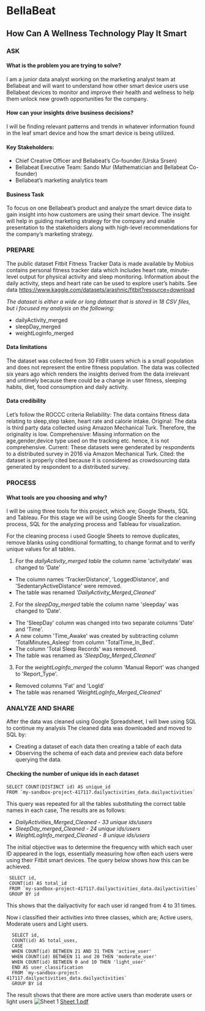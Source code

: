 # BellaBeat
## How Can A Wellness Technology Play It Smart

### ASK
#### What is the problem you are trying to solve? 
I am a junior data analyst working on the marketing analyst team at Bellabeat and will want to understand how other smart device users use Bellabeat devices to monitor and improve 
 their health and wellness to help them unlock new growth opportunities for the  company.

#### How can your insights drive business decisions?
I will be finding relevant patterns and trends in whatever information found in the leaf smart device and how the smart device is being utilized.

#### Key Stakeholders:
+ Chief Creative Officer and Bellabeat’s Co-founder.(Urska Srsen)
+ Bellabeat Executive Team: Sando Mur (Mathematician and Bellabeat Co-founder)
+ Bellabeat’s marketing analytics team

#### Business Task
To focus on one Bellabeat’s product and analyze the smart device data  to gain insight into how customers are using their smart device. The insight will help in guiding marketing strategy for the company and enable presentation to the stakeholders along with high-level recommendations for the company’s marketing strategy.

### PREPARE
The public dataset  Fitbit Fitness Tracker Data is made available by Mobius contains personal fitness tracker data which includes heart rate, minute-level output for physical activity and sleep monitoring. Information about the daily activity, steps and heart rate can be used to explore user’s habits. 
See data https://www.kaggle.com/datasets/arashnic/fitbit?resource=download 

*The dataset is either a wide or long dataset that is stored in 18 CSV files, but i focused my analysis on the following:*
+ dailyActivity_merged
+ sleepDay_merged
+ weightLoginfo_merged

#### Data limitations
The dataset was collected from 30 FitBit users which is a small population and does not represent the entire fitness population. The data was collected six years ago which renders the insights derived from the data irrelevant and untimely because there could be a change in user fitness, sleeping habits, diet, food consumption and daily activity.

#### Data credibility
Let’s follow the ROCCC criteria
Reliability: The data contains fitness data relating to sleep,step taken, heart rate and calorie intake.
Original: The data is third party data collected using Amazon Mechanical Turk. Therefore, the originality is low.
Comprehensive: Missing information on the age,gender,device type used on the tracking etc. hence, it is not comprehensive.
Current: These datasets were genderated by respondents to a distributed survey in 2016 via Amazon Mechanical Turk.
Cited: the dataset is properly cited because it is considered as crowdsourcing data generated by respondent to a distributed survey.

### PROCESS
#### What tools are you choosing and why?
I will be using three tools for this project, which are; Google Sheets, SQL and Tableau. For this stage we will be using Google Sheets for the cleaning process, SQL for the analyzing process and Tableau for visualization.

For the cleaning process i used Google Sheets to remove duplicates, remove blanks using conditional formatting, to change format and to verify unique values for all tables.
1.  For the *dailyActivity_merged table* the column name 'activitydate' was changed to 'Date'
   + The coiumn names 'TrackerDistance', 'LoggedDistance', and 'SedentaryActiveDistance' were removed.
   + The table was renamed *'DailyActivity_Merged_Cleaned'*

2.  For the *sleepDay_merged* table the column name 'sleepday' was changed to 'Date'.
   + The 'SleepDay' column was changed into two separate columns 'Date' and 'Time'.
   + A new column 'Time_Awake' was created by subtracting column 'TotalMinutes_Asleep' from column 'TotalTime_In_Bed'.
   + The column 'Total Sleep Records' was removed.
   + The table was renamed as *'SleepDay_Merged_Cleaned'*

3.  For the *weightLoginfo_merged*  the column 'Manual Report' was changed to 'Report_Type'.
   + Removed columns 'Fat' and 'LogId'
   + The table was renamed *'WeightLogInfo_Merged_Cleaned'*

### ANALYZE AND SHARE

After the data was cleaned using Google Spreadsheet, I will bwe using SQL to continue my analysis
The cleaned data was downloaded and moved to SQL by:
  + Creating a dataset of each data then creating a table of each data
  + Observing the schema of each data and preview each data before querying the data.

#### Checking the number of unique ids in each dataset
    SELECT COUNT(DISTINCT id) AS unique_id 
    FROM `my-sandbox-project-417117.dailyactivities_data.dailyactivities`

This query was repeated for all the tables substituting the correct table names in each case, The results are as follows:
   + *DailyActivities_Merged_Cleaned - 33 unique ids/users*
   + *SleepDay_merged_Cleaned - 24 unique ids/users*
   + *WeightLogInfo_merged_Cleaned - 8 unique ids/users*

The initial objective was to determine the frequency with which each user ID appeared in the logs, essentially measuring how often each users were using their Fitbit smart devices. The 
 query below shows how this can be achieved.
     
     SELECT id,
     COUNT(id) AS total_id
     FROM `my-sandbox-project-417117.dailyactivities_data.dailyactivities`
     GROUP BY id

 This shows that the dailyactivity for each user id ranged from 4 to 31 times.

 Now i classified their activities into three classes, which are; Active users, Moderate users and Light users.

      SELECT id,
      COUNT(id) AS total_uses,
      CASE
      WHEN COUNT(id) BETWEEN 21 AND 31 THEN 'active_user'
      WHEN COUNT(id) BETWEEN 11 and 20 THEN 'moderate_user'
      WHEN COUNT(id) BETWEEN 0 and 10 THEN 'light_user'
      END AS user_classification
      FROM `my-sandbox-project-417117.dailyactivities_data.dailyactivities`
      GROUP BY id
 
  The result shows that there are more active users than moderate users or light users
![Sheet 1](https://github.com/user-attachments/assets/1fd8bc3e-037d-455e-adc2-309ccf79c274)
[Sheet 1.pdf](https://github.com/user-attachments/files/16259075/Sheet.1.pdf)
